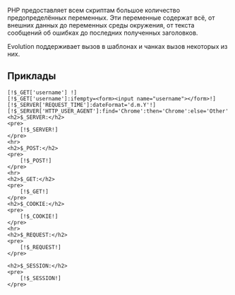 PHP предоставляет всем скриптам большое количество предопределённых переменных. Эти переменные содержат всё, от внешних данных до переменных среды окружения, от текста сообщений об ошибках до последних полученных заголовков.

Evolution поддерживает вызов в шаблонах и чанках вызов некоторых из них.

## Приклады ###
```
[!$_GET['username'] !]
[!$_GET['username']:ifempty=<form><input name="username"></form>!]
[!$_SERVER['REQUEST_TIME']:dateFormat='d.m.Y'!]
[!$_SERVER['HTTP_USER_AGENT']:find='Chrome':then='Chrome':else='Other'!]
<h2>$_SERVER:</h2>
<pre>
	[!$_SERVER!]
</pre>
<hr>
<h2>$_POST:</h2>
<pre>
	[!$_POST!]
</pre>
<hr>
<h2>$_GET:</h2>
<pre>
	[!$_GET!]
</pre>
<h2>$_COOKIE:</h2>
<pre>
	[!$_COOKIE!]
</pre>
<hr>
<h2>$_REQUEST:</h2>
<pre>
	[!$_REQUEST!]
</pre>

<h2>$_SESSION:</h2>
<pre>
	[!$_SESSION!]
</pre>
```